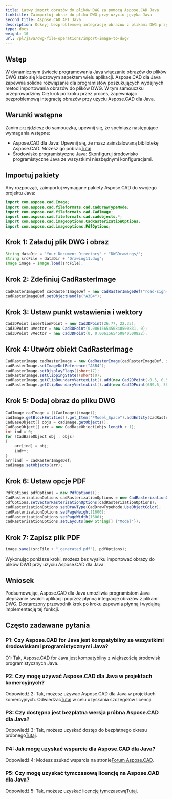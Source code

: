 ```yaml
---
title: Łatwy import obrazów do plików DWG za pomocą Aspose.CAD Java
linktitle: Zaimportuj obraz do pliku DWG przy użyciu języka Java
second_title: Aspose.CAD API Java
description: Odkryj bezproblemową integrację obrazów z plikami DWG przy użyciu Aspose.CAD dla Java. Postępuj zgodnie z naszym przewodnikiem krok po kroku, aby uzyskać efektywny rozwój.
type: docs
weight: 10
url: /pl/java/dwg-file-operations/import-image-to-dwg/
---
```

## Wstęp

W dynamicznym świecie programowania Java włączanie obrazów do plików DWG stało się kluczowym aspektem wielu aplikacji. Aspose.CAD dla Java zapewnia solidne rozwiązanie dla programistów poszukujących wydajnych metod importowania obrazów do plików DWG. W tym samouczku przeprowadzimy Cię krok po kroku przez proces, zapewniając bezproblemową integrację obrazów przy użyciu Aspose.CAD dla Java.

## Warunki wstępne

Zanim przejdziesz do samouczka, upewnij się, że spełniasz następujące wymagania wstępne:
- Aspose.CAD dla Java: Upewnij się, że masz zainstalowaną bibliotekę Aspose.CAD. Możesz go pobrać[Tutaj](https://releases.aspose.com/cad/java/).
- Środowisko programistyczne Java: Skonfiguruj środowisko programistyczne Java ze wszystkimi niezbędnymi konfiguracjami.

## Importuj pakiety

Aby rozpocząć, zaimportuj wymagane pakiety Aspose.CAD do swojego projektu Java:

```java
import com.aspose.cad.Image;
import com.aspose.cad.fileformats.cad.CadDrawTypeMode;
import com.aspose.cad.fileformats.cad.CadImage;
import com.aspose.cad.fileformats.cad.cadobjects.*;
import com.aspose.cad.imageoptions.CadRasterizationOptions;
import com.aspose.cad.imageoptions.PdfOptions;
```

## Krok 1: Załaduj plik DWG i obraz

```java
String dataDir = "Your Document Directory" + "DWGDrawings/";
String srcFile = dataDir + "Drawing11.dwg";
Image image = Image.load(srcFile);
```

## Krok 2: Zdefiniuj CadRasterImage

```java
CadRasterImageDef cadRasterImageDef = new CadRasterImageDef("road-sign-custom.png", 640, 562);
cadRasterImageDef.setObjectHandle("A3B4");
```

## Krok 3: Ustaw punkt wstawienia i wektory

```java
Cad3DPoint insertionPoint = new Cad3DPoint(26.77, 22.35);
Cad3DPoint uVector = new Cad3DPoint(0.0061565450840500831, 0);
Cad3DPoint vVector = new Cad3DPoint(0, 0.0061565450840500822);
```

## Krok 4: Utwórz obiekt CadRasterImage

```java
CadRasterImage cadRasterImage = new CadRasterImage(cadRasterImageDef, insertionPoint, uVector, vVector);
cadRasterImage.setImageDefReference("A3B4");
cadRasterImage.setDisplayFlags((short)7);
cadRasterImage.setClippingState((short)0);
cadRasterImage.getClipBoundaryVertexList().add(new Cad2DPoint(-0.5, 0.5));
cadRasterImage.getClipBoundaryVertexList().add(new Cad2DPoint(639.5, 561.5));
```

## Krok 5: Dodaj obraz do pliku DWG

```java
CadImage cadImage = ((CadImage)(image));
cadImage.getBlockEntities().get_Item("*Model_Space").addEntity(cadRasterImage);
CadBaseObject[] objs = cadImage.getObjects();
CadBaseObject[] arr = new CadBaseObject[objs.length + 1];
int ind = 0;
for (CadBaseObject obj : objs)
{
    arr[ind] = obj;
    ind++;
}
arr[ind] = cadRasterImageDef;
cadImage.setObjects(arr);
```

## Krok 6: Ustaw opcje PDF

```java
PdfOptions pdfOptions = new PdfOptions();
CadRasterizationOptions cadRasterizationOptions = new CadRasterizationOptions();
pdfOptions.setVectorRasterizationOptions(cadRasterizationOptions);
cadRasterizationOptions.setDrawType(CadDrawTypeMode.UseObjectColor);
cadRasterizationOptions.setPageHeight(1600);
cadRasterizationOptions.setPageWidth(1600);
cadRasterizationOptions.setLayouts(new String[] {"Model"});
```

## Krok 7: Zapisz plik PDF

```java
image.save((srcFile + "_generated.pdf"), pdfOptions);
```

Wykonując poniższe kroki, możesz bez wysiłku importować obrazy do plików DWG przy użyciu Aspose.CAD dla Java.

## Wniosek

Podsumowując, Aspose.CAD dla Java umożliwia programistom Java ulepszanie swoich aplikacji poprzez płynną integrację obrazów z plikami DWG. Dostarczony przewodnik krok po kroku zapewnia płynną i wydajną implementację tej funkcji.

## Często zadawane pytania

### P1: Czy Aspose.CAD for Java jest kompatybilny ze wszystkimi środowiskami programistycznymi Java?

O1: Tak, Aspose.CAD for Java jest kompatybilny z większością środowisk programistycznych Java.

### P2: Czy mogę używać Aspose.CAD dla Java w projektach komercyjnych?

 Odpowiedź 2: Tak, możesz używać Aspose.CAD dla Java w projektach komercyjnych. Odwiedzać[Tutaj](https://purchase.aspose.com/buy) w celu uzyskania szczegółów licencji.

### P3: Czy dostępna jest bezpłatna wersja próbna Aspose.CAD dla Java?

 Odpowiedź 3: Tak, możesz uzyskać dostęp do bezpłatnego okresu próbnego[Tutaj](https://releases.aspose.com/).

### P4: Jak mogę uzyskać wsparcie dla Aspose.CAD dla Java?

 Odpowiedź 4: Możesz szukać wsparcia na stronie[Forum Aspose.CAD](https://forum.aspose.com/c/cad/19).

### P5: Czy mogę uzyskać tymczasową licencję na Aspose.CAD dla Java?

 Odpowiedź 5: Tak, możesz uzyskać licencję tymczasową[Tutaj](https://purchase.aspose.com/temporary-license/).